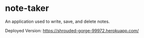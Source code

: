 # note-taker
An application used to write, save, and delete notes.

Deployed Version: https://shrouded-gorge-99972.herokuapp.com/
